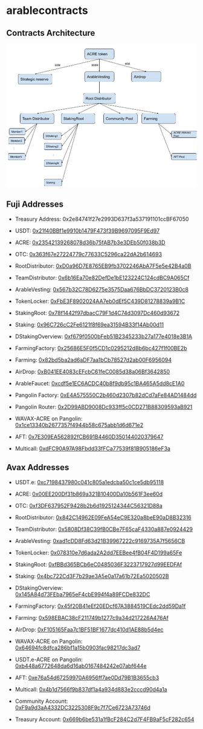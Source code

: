 # arablecontracts

## Contracts Architecture

![Architecture](imgs/structure.jpg)

## Fuji Addresses

- Treasury Address: 0x2e84741f27e2993D637f3a537191101ccBF67050

- USDT: [0x21f40BBf1e9910b1479F473f39B9697095F9Ed97](https://testnet.snowtrace.io/address/0x21f40BBf1e9910b1479F473f39B9697095F9Ed97)
- ACRE: [0x23542139268078d36b75fAB7b3e3DEb50f038b3D](https://testnet.snowtrace.io/address/0x23542139268078d36b75fAB7b3e3DEb50f038b3D)
- OTC: [0x363f67e27224779c77633C5296ca22dA2b614693](https://testnet.snowtrace.io/address/0x363f67e27224779c77633C5296ca22dA2b614693)
- RootDistributor: [0xD0a96D7E8765EB9fb3702246AbA7F5e5e42B4a0B](https://testnet.snowtrace.io/address/0xD0a96D7E8765EB9fb3702246AbA7F5e5e42B4a0B)
- TeamDistributor: [0x6b16Ea70e82DefDe1bE123224C124cdBC9A065Cf](https://testnet.snowtrace.io/address/0x6b16Ea70e82DefDe1bE123224C124cdBC9A065Cf)
- ArableVesting: [0x567b32C78D6275e3575Daa676BbDC3720123B0c8](https://testnet.snowtrace.io/address/0x567b32C78D6275e3575Daa676BbDC3720123B0c8)
- TokenLocker: [0xFbE3F8902024AA7eb0dEf5C439D81278839a9B1C](https://testnet.snowtrace.io/address/0xFbE3F8902024AA7eb0dEf5C439D81278839a9B1C)
- StakingRoot: [0x78f1442f97dbacC79F1d4C74d3097Dc460d93672](https://testnet.snowtrace.io/address/0x78f1442f97dbacC79F1d4C74d3097Dc460d93672)
- Staking: [0x96C726cC2Fe6121f8f69ea31594B33f14Ab00d11](https://testnet.snowtrace.io/address/0x96C726cC2Fe6121f8f69ea31594B33f14Ab00d11)
- DStakingOverview: [0xf679f0500bFeb51B2345233b27a177e4018e3B1A](https://testnet.snowtrace.io/address/0xf679f0500bFeb51B2345233b27a177e4018e3B1A)
- FarmingFactory: [0x25686E5F0f5CD1c0295212d8b6bc427f1f00BE2b](https://testnet.snowtrace.io/address/0x25686E5F0f5CD1c0295212d8b6bc427f1f00BE2b)
- Farming: [0x82bd5ba2ad6aDF7aa1bCb78527d2ab00F6956094](https://testnet.snowtrace.io/address/0x82bd5ba2ad6aDF7aa1bCb78527d2ab00F6956094)
- AirDrop: [0xB041EE4083cEFcbC61feC0085d38a06Bf3642850](https://testnet.snowtrace.io/address/0xB041EE4083cEFcbC61feC0085d38a06Bf3642850)
- ArableFaucet: [0xcdf5e1EC6ACDC40b8f9db95c1BA465A5dd8cE1A0](https://testnet.snowtrace.io/address/0xcdf5e1EC6ACDC40b8f9db95c1BA465A5dd8cE1A0)
- Pangolin Factory: [0xE4A575550C2b460d2307b82dCd7aFe84AD1484dd](https://testnet.snowtrace.io/address/0xE4A575550C2b460d2307b82dCd7aFe84AD1484dd)
- Pangolin Router: [0x2D99ABD9008Dc933ff5c0CD271B88309593aB921](https://testnet.snowtrace.io/address/0x2D99ABD9008Dc933ff5c0CD271B88309593aB921)
- WAVAX-ACRE on Pangolin: [0x1ce13340b2677357f4944b58c675abb1d6d671e2](https://testnet.snowtrace.io/address/0x1ce13340b2677357f4944b58c675abb1d6d671e2)
- AFT: [0x7E309EA562892fCB691B4460D350144020379647](https://testnet.snowtrace.io/address/0x7E309EA562892fCB691B4460D350144020379647)
- Multicall: [0xdFC90A97A98Fbdd33fFCa77539f81B905186eF3a](https://testnet.snowtrace.io/address/0xdFC90A97A98Fbdd33fFCa77539f81B905186eF3a)

## Avax Addresses

- USDT.e: [0xc7198437980c041c805a1edcba50c1ce5db95118](https://snowtrace.io/address/0xc7198437980c041c805a1edcba50c1ce5db95118)
- ACRE: [0x00EE200Df31b869a321B10400Da10b561F3ee60d](https://snowtrace.io/address/0x00EE200Df31b869a321B10400Da10b561F3ee60d)
- OTC: [0xf3DF637952F9428b2b6d1925124344C56321D88a](https://snowtrace.io/address/0xf3DF637952F9428b2b6d1925124344C56321D88a)
- RootDistributor: [0x842C14962E09FeA54eC9E320a8beE90aD8B32316](https://snowtrace.io/address/0x842C14962E09FeA54eC9E320a8beE90aD8B32316)
- TeamDistributor: [0x5808Df38C39fB0CBe7F65caF4330a887e0924429](https://snowtrace.io/address/0x5808Df38C39fB0CBe7F65caF4330a887e0924429)
- ArableVesting: [0xad1cDD8Fd63d21B39967222c9169735A7f5656CB](https://snowtrace.io/address/0xad1cDD8Fd63d21B39967222c9169735A7f5656CB)
- TokenLocker: [0x078310e7d6ada2A2dd7EEBee4fB04F4D199a65Fe](https://snowtrace.io/address/0x078310e7d6ada2A2dd7EEBee4fB04F4D199a65Fe)
- StakingRoot: [0xfBBd365BCb6eC0485036F3223717927d99EEDFAf](https://snowtrace.io/address/0xfBBd365BCb6eC0485036F3223717927d99EEDFAf)
- Staking: [0x4bc722Cd3F7b29ae3A5e0a17a61b72Ea5020502B](https://snowtrace.io/address/0x4bc722Cd3F7b29ae3A5e0a17a61b72Ea5020502B)
- DStakingOverview: [0x145A84d73FEba7965eF4cbE994f4a89FCDe832DC](https://snowtrace.io/address/0x145A84d73FEba7965eF4cbE994f4a89FCDe832DC)
- FarmingFactory: [0x45f20B41eEf20EDcf67A3884519CEdc2dd59Da1f](https://snowtrace.io/address/0x45f20B41eEf20EDcf67A3884519CEdc2dd59Da1f)
- Farming: [0x598EBAC38cF211749b1277c9a34d217226A476Af](https://snowtrace.io/address/0x598EBAC38cF211749b1277c9a34d217226A476Af)
- AirDrop: [0xF105165Faa7c1BF51BF1677dc410d1AE88b5d4ec](https://snowtrace.io/address/0xF105165Faa7c1BF51BF1677dc410d1AE88b5d4ec)
- WAVAX-ACRE on Pangolin: [0x64694fc8dfca286bf1a15b0903fac98217dc3ad7](https://snowtrace.io/address/0x64694fc8dfca286bf1a15b0903fac98217dc3ad7)
- USDT.e-ACRE on Pangolin: [0xb448a6772648da6d16ab0167484242e07abf644e](https://snowtrace.io/address/0xb448a6772648da6d16ab0167484242e07abf644e)
- AFT: [0xe76a54d67259970A6956ff7ae0Dd79B1B3655cb3](https://snowtrace.io/address/0xe76a54d67259970A6956ff7ae0Dd79B1B3655cb3)
- Multicall: [0x4b1d7566f9b837df1a4a934d883e2cccd90d4a1a](https://snowtrace.io/address/0x4b1d7566f9b837df1a4a934d883e2cccd90d4a1a)

- Community Account: [0xF9a9d3aA4332DC3225308F9c7f7Ce6723A73746d](https://snowtrace.io/address/0xF9a9d3aA4332DC3225308F9c7f7Ce6723A73746d)
- Treasury Account: [0x669b6be531a1fBcF284C2d7F4FB9aF5cF282c654](https://snowtrace.io/address/0x669b6be531a1fBcF284C2d7F4FB9aF5cF282c654)
